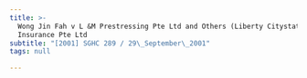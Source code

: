 ```yaml
---
title: >-
  Wong Jin Fah v L &M Prestressing Pte Ltd and Others (Liberty Citystate
  Insurance Pte Ltd
subtitle: "[2001] SGHC 289 / 29\_September\_2001"
tags: null

---
```


